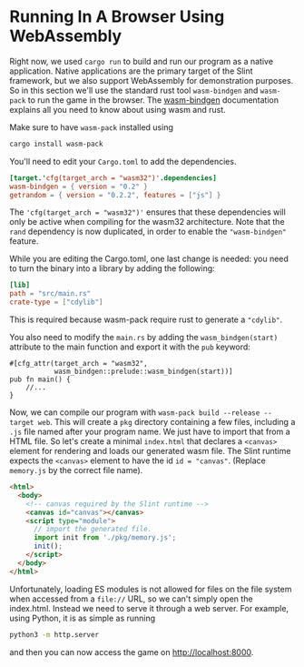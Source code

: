 # Running In A Browser Using WebAssembly

Right now, we used `cargo run` to build and run our program as a native application.
Native applications are the primary target of the Slint framework, but we also support WebAssembly
for demonstration purposes. So in this section we'll use the standard rust tool `wasm-bindgen` and
`wasm-pack` to run the game in the browser. The [wasm-bindgen](https://rustwasm.github.io/docs/wasm-bindgen/examples/without-a-bundler.html)
documentation explains all you need to know about using wasm and rust.

Make sure to have `wasm-pack` installed using

```sh
cargo install wasm-pack
```

You'll need to edit your `Cargo.toml` to add the dependencies.

```toml
[target.'cfg(target_arch = "wasm32")'.dependencies]
wasm-bindgen = { version = "0.2" }
getrandom = { version = "0.2.2", features = ["js"] }
```

The `'cfg(target_arch = "wasm32")'` ensures that these dependencies will only be active
when compiling for the wasm32 architecture. Note that the `rand` dependency is now duplicated,
in order to enable the `"wasm-bindgen"` feature.

While you are editing the Cargo.toml, one last change is needed: you need to turn the binary into
a library by adding the following:

```toml
[lib]
path = "src/main.rs"
crate-type = ["cdylib"]
```

This is required because wasm-pack require rust to generate a `"cdylib"`.

You also need to modify the `main.rs` by adding the `wasm_bindgen(start)`
attribute to the main function and export it with the `pub` keyword:

```rust,noplayground
#[cfg_attr(target_arch = "wasm32",
           wasm_bindgen::prelude::wasm_bindgen(start))]
pub fn main() {
    //...
}
```

Now, we can compile our program with `wasm-pack build --release --target web`. This
will create a `pkg` directory containing a few files, including a `.js` file
named after your program name. We just have to import that from a HTML file. So let's create a minimal
`index.html` that declares a `<canvas>` element for rendering and loads our generated wasm
file. The Slint runtime expects the `<canvas>` element to have the id `id = "canvas"`.
(Replace `memory.js` by the correct file name).

```html
<html>
  <body>
    <!-- canvas required by the Slint runtime -->
    <canvas id="canvas"></canvas>
    <script type="module">
      // import the generated file.
      import init from './pkg/memory.js';
      init();
    </script>
  </body>
</html>
```

Unfortunately, loading ES modules is not allowed for files on the file system when accessed from a
`file://` URL, so we can't simply open the index.html. Instead we need to serve it through a web server.
For example, using Python, it is as simple as running

```sh
python3 -m http.server
```

and then you can now access the game on [http://localhost:8000](http://localhost:8000/).
